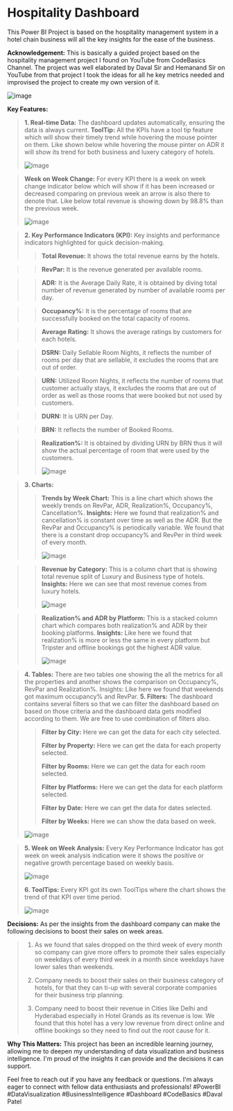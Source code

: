# Hospitality Dashboard
This Power BI Project is based on the hospitality management system in a hotel chain business will all the key insights for the ease of the business.

**Acknowledgement:** This is basically a guided project based on the hospitality management project I found on YouTube from CodeBasics Channel. The project was well elaborated by Daval Sir and Hemanand Sir on YouTube from that project I took the ideas for all he key metrics needed and improvised the project to create my own version of it.

![image](https://github.com/user-attachments/assets/b2b6cd2f-f7ac-4e31-9774-6ea3f0912ef8)



**Key Features:**
>**1. Real-time Data:** The dashboard updates automatically, ensuring the data is always current.
>**ToolTip:** All the KPIs have a tool tip feature which will show their timely trend while hovering the mouse pointer on them. Like shown below while hovering the mouse pinter on ADR it will show its trend for both business and luxery category of hotels.
>
>![image](https://github.com/user-attachments/assets/a482eb40-b60d-4d64-8972-c48462b5db86)

>**Week on Week Change:** For every KPI there is a week on week change indicator below which will show if it has been increased or decreased comparing on previous week an arrow is also there to denote that. Like below total revenue is showing down by 98.8% than the previous week.
>
>![image](https://github.com/user-attachments/assets/5b99cea9-4077-4621-aaae-8b58e7e63763)

>**2. Key Performance Indicators (KPI):** Key insights and performance indicators highlighted for quick decision-making.
>
>>**Total Revenue:** It shows the total revenue earns by the hotels.

>>**RevPar:** It is the revenue generated per available rooms.

>>**ADR:** It is the Average Daily Rate, it is obtained by diving total number of revenue generated by number of available rooms per day.

>>**Occupancy%:** It is the percentage of rooms that are successfully booked on the total capacity of rooms.

>>**Average Rating:** It shows the average ratings by customers for each hotels.

>>**DSRN:** Daily Sellable Room Nights, it reflects the number of rooms per day that are sellable, it excludes the rooms that are out of order.

>>**URN:** Utilized Room Nights, it reflects the number of rooms that customer actually stays, it excludes the rooms that are out of order as well as those rooms that were booked but not used by customers.

>>**DURN:** It is URN per Day.

>>**BRN:** It reflects the number of Booked Rooms.

>>**Realization%:** It is obtained by dividing URN by BRN thus it will show the actual percentage of room that were used by the customers.
>>
>>![image](https://github.com/user-attachments/assets/707895a6-320d-47b8-80f9-74162916708f)

>
>**3. Charts:**
>>**Trends by Week Chart:** This is a line chart which shows the weekly trends on RevPar, ADR, Realization%, Occupancy%, Cancellation%. **Insights:** Here we found that realization% and cancellation% is constant over time as well as the ADR. But the RevPar and Occupancy% is periodically variable. We found that there is a constant drop occupancy% and RevPer in third week of every month.
>>
>>![image](https://github.com/user-attachments/assets/3da7448e-cfde-457a-be59-5070bd821c43)

>>**Revenue by Category:** This is a column chart that is showing total revenue split of Luxury and Business type of hotels.
>> **Insights:** Here we can see that most revenue comes from luxury hotels.
>>
>>![image](https://github.com/user-attachments/assets/8be2c9fc-8b54-4e78-92cf-c4b399731dc6)

>>**Realization% and ADR by Platform:** This is a stacked column chart which compares both realization% and ADR by their booking platforms.
>>**Insights:** Like here we found that realization% is more or less the same in every platform but Tripster and offline bookings got the highest ADR value.
>>
>>![image](https://github.com/user-attachments/assets/adfcb7cc-2f61-47a0-8356-3ba70c0e34e8)

>**4. Tables:** There are two tables one showing the all the metrics for all the properties and another shows the comparison on Occupancy%, RevPar and Realization%. Insights: Like here we found that weekends got maximum occupancy% and RevPar.
>**5. Filters:** The dashboard contains several filters so that we can filter the dashboard based on based on those criteria and the dashboard data gets modified according to them. We are free to use combination of filters also.
>
>>**Filter by City:** Here we can get the data for each city selected.
>>
>>**Filter by Property:** Here we can get the data for each property selected.
>>
>>**Filter by Rooms:** Here we can get the data for each room selected.
>>
>>**Filter by Platforms:** Here we can get the data for each platform selected.
>>
>>**Filter by Date:** Here we can get the data for dates selected.
>>
>>**Filter by Weeks:** Here we can show the data based on week.
>
>![image](https://github.com/user-attachments/assets/5e757f36-d80b-4705-8dc1-3cc4e764bb2f)

>
>**5. Week on Week Analysis:** Every Key Performance Indicator has got week on week analysis indication were it shows the positive or negative growth percentage based on weekly basis.
>
>![image](https://github.com/user-attachments/assets/6024b599-e3d6-4a85-bb87-e3e9f346ac0d)
>
>**6. ToolTips:** Every KPI got its own ToolTips where the chart shows the trend of that KPI over time period.
>
>![image](https://github.com/user-attachments/assets/96d894eb-8263-4d22-841c-c34f846318c6)



**Decisions:** As per the insights from the dashboard company can make the following decisions to boost their sales on week areas.

>1. As we found that sales dropped on the third week of every month so company can give more offers to promote their sales especially on weekdays of every third week in a month since weekdays have lower sales than weekends.
>
>2. Company needs to boost their sales on their business category of hotels, for that they can ti-up with several corporate companies for their business trip planning.
>
>3. Company need to boost their revenue in Cities like Delhi and Hyderabad especially in Hotel Grands as its revenue is low. We found that this hotel has a very low revenue from direct online and offline bookings so they need to find out the root cause for it.

**Why This Matters:** This project has been an incredible learning journey, allowing me to deepen my understanding of data visualization and business intelligence. I'm proud of the insights it can provide and the decisions it can support.

Feel free to reach out if you have any feedback or questions. I'm always eager to connect with fellow data enthusiasts and professionals!
#PowerBI #DataVisualization #BusinessIntelligence #Dashboard #CodeBasics #Daval Patel




